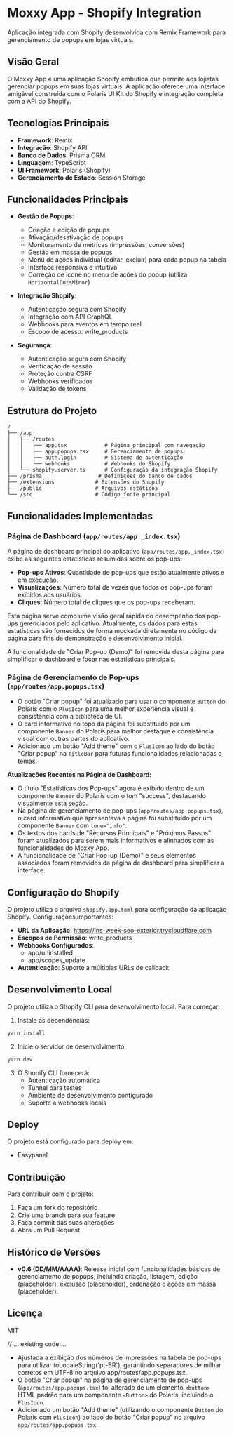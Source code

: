 # Moxxy App - Shopify Integration

Aplicação integrada com Shopify desenvolvida com Remix Framework para gerenciamento de popups em lojas virtuais.

## Visão Geral

O Moxxy App é uma aplicação Shopify embutida que permite aos lojistas gerenciar popups em suas lojas virtuais. A aplicação oferece uma interface amigável construída com o Polaris UI Kit do Shopify e integração completa com a API do Shopify.

## Tecnologias Principais

- **Framework**: Remix
- **Integração**: Shopify API
- **Banco de Dados**: Prisma ORM
- **Linguagem**: TypeScript
- **UI Framework**: Polaris (Shopify)
- **Gerenciamento de Estado**: Session Storage

## Funcionalidades Principais

- **Gestão de Popups**:
  - Criação e edição de popups
  - Ativação/desativação de popups
  - Monitoramento de métricas (impressões, conversões)
  - Gestão em massa de popups
  - Menu de ações individual (editar, excluir) para cada popup na tabela
  - Interface responsiva e intuitiva
  - Correção de ícone no menu de ações do popup (utiliza `HorizontalDotsMinor`)

- **Integração Shopify**:
  - Autenticação segura com Shopify
  - Integração com API GraphQL
  - Webhooks para eventos em tempo real
  - Escopo de acesso: write_products

- **Segurança**:
  - Autenticação segura com Shopify
  - Verificação de sessão
  - Proteção contra CSRF
  - Webhooks verificados
  - Validação de tokens

## Estrutura do Projeto

```
/
├── /app
│   ├── /routes
│   │   ├── app.tsx            # Página principal com navegação
│   │   ├── app.popups.tsx     # Gerenciamento de popups
│   │   ├── auth.login         # Sistema de autenticação
│   │   └── webhooks           # Webhooks do Shopify
│   └── shopify.server.ts      # Configuração da integração Shopify
├── /prisma                  # Definições do banco de dados
├── /extensions             # Extensões do Shopify
├── /public                 # Arquivos estáticos
└── /src                    # Código fonte principal
```

## Funcionalidades Implementadas

### Página de Dashboard (`app/routes/app._index.tsx`)
A página de dashboard principal do aplicativo (`app/routes/app._index.tsx`) exibe as seguintes estatísticas resumidas sobre os pop-ups:
- **Pop-ups Ativos**: Quantidade de pop-ups que estão atualmente ativos e em execução.
- **Visualizações**: Número total de vezes que todos os pop-ups foram exibidos aos usuários.
- **Cliques**: Número total de cliques que os pop-ups receberam.

Esta página serve como uma visão geral rápida do desempenho dos pop-ups gerenciados pelo aplicativo. Atualmente, os dados para estas estatísticas são fornecidos de forma mockada diretamente no código da página para fins de demonstração e desenvolvimento inicial.

A funcionalidade de "Criar Pop-up (Demo)" foi removida desta página para simplificar o dashboard e focar nas estatísticas principais.

### Página de Gerenciamento de Pop-ups (`app/routes/app.popups.tsx`)
- O botão "Criar popup" foi atualizado para usar o componente `Button` do Polaris com o `PlusIcon` para uma melhor experiência visual e consistência com a biblioteca de UI.
- O card informativo no topo da página foi substituído por um componente `Banner` do Polaris para melhor destaque e consistência visual com outras partes do aplicativo.
- Adicionado um botão "Add theme" com o `PlusIcon` ao lado do botão "Criar popup" na `TitleBar` para futuras funcionalidades relacionadas a temas.

**Atualizações Recentes na Página de Dashboard:**
- O título "Estatísticas dos Pop-ups" agora é exibido dentro de um componente `Banner` do Polaris com o tom "success", destacando visualmente esta seção.
- Na página de gerenciamento de pop-ups (`app/routes/app.popups.tsx`), o card informativo que apresentava a página foi substituído por um componente `Banner` com `tone="info"`.
- Os textos dos cards de "Recursos Principais" e "Próximos Passos" foram atualizados para serem mais informativos e alinhados com as funcionalidades do Moxxy App.
- A funcionalidade de "Criar Pop-up (Demo)" e seus elementos associados foram removidos da página de dashboard para simplificar a interface.

## Configuração do Shopify

O projeto utiliza o arquivo `shopify.app.toml` para configuração da aplicação Shopify. Configurações importantes:

- **URL da Aplicação**: https://ins-week-seo-exterior.trycloudflare.com
- **Escopos de Permissão**: write_products
- **Webhooks Configurados**:
  - app/uninstalled
  - app/scopes_update
- **Autenticação**: Suporte a múltiplas URLs de callback

## Desenvolvimento Local

O projeto utiliza o Shopify CLI para desenvolvimento local. Para começar:

1. Instale as dependências:
```bash
yarn install
```

2. Inicie o servidor de desenvolvimento:
```bash
yarn dev
```

3. O Shopify CLI fornecerá:
   - Autenticação automática
   - Tunnel para testes
   - Ambiente de desenvolvimento configurado
   - Suporte a webhooks locais

## Deploy

O projeto está configurado para deploy em:
- Easypanel

## Contribuição

Para contribuir com o projeto:

1. Faça um fork do repositório
2. Crie uma branch para sua feature
3. Faça commit das suas alterações
4. Abra um Pull Request

## Histórico de Versões

- **v0.6 (DD/MM/AAAA)**: Release inicial com funcionalidades básicas de gerenciamento de popups, incluindo criação, listagem, edição (placeholder), exclusão (placeholder), ordenação e ações em massa (placeholder).

## Licença

MIT


// ... existing code ...
- Ajustada a exibição dos números de impressões na tabela de pop-ups para utilizar toLocaleString('pt-BR'), garantindo separadores de milhar corretos em UTF-8 no arquivo app/routes/app.popups.tsx.
- O botão "Criar popup" na página de gerenciamento de pop-ups (`app/routes/app.popups.tsx`) foi alterado de um elemento `<button>` HTML padrão para um componente `<Button>` do Polaris, incluindo o `PlusIcon`.
- Adicionado um botão "Add theme" (utilizando o componente `Button` do Polaris com `PlusIcon`) ao lado do botão "Criar popup" no arquivo `app/routes/app.popups.tsx`.


